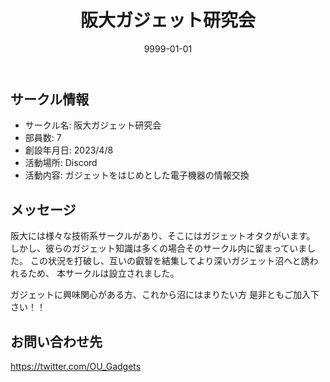 ﻿---
title: '阪大ガジェット研究会'
excerpt: ''
date: '9999-01-01'
iconImage: '/assets/default/icon.png'
coverImage: '/assets/default/cover.jpg'
ogImage:
  url: '/assets/default/cover.jpg'
tags:
  - 'サークル'
---

## サークル情報
- サークル名: 阪大ガジェット研究会
- 部員数: 7
- 創設年月日: 2023/4/8
- 活動場所: Discord
- 活動内容: ガジェットをはじめとした電子機器の情報交換

## メッセージ
阪大には様々な技術系サークルがあり、そこにはガジェットオタクがいます。
しかし、彼らのガジェット知識は多くの場合そのサークル内に留まっていました。
この状況を打破し、互いの叡智を結集してより深いガジェット沼へと誘われるため、
本サークルは設立されました。

ガジェットに興味関心がある方、これから沼にはまりたい方
是非ともご加入下さい！！


## お問い合わせ先
https://twitter.com/OU_Gadgets

